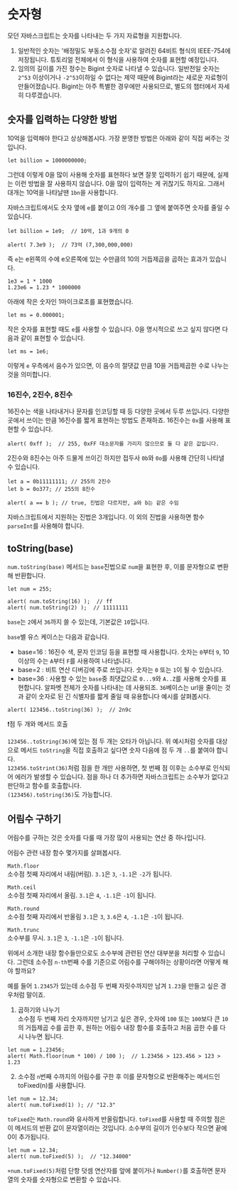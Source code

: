 # 숫자형

모던 자바스크립트는 숫자를 나타내는 두 가지 자료형을 지원합니다.   
1. 일반적인 숫자는 '배정밀도 부동소수점 숫자'로 알려진 64비트 형식의 IEEE-754에 저장됩니다. 튜토리얼 전체에서 이 형식을 사용하여 숫자를 표현할 예정입니다.
2. 임의의 길이를 가진 정수는 Bigint 숫자로 나타낼 수 있습니다. 일반전일 숫자는 `2^53` 이상이거나 `-2^53`이하일 수 없다는 제약 때문에 Bigint라는 새로운 자료형이 만들어졌습니다. Bigint는 아주 특별한 경우에만 사용되므로, 별도의 챕터에서 자세히 다루겠습니다.


## 숫자를 입력하는 다양한 방법
10억을 입력해야 한다고 상상해봅시다. 가장 분명한 방법은 아래와 같이 직접 써주는 것입니다.
```
let billion = 1000000000;
```
그런데 이렇게 0을 많이 사용해 숫자를 표현하다 보면 잘못 입력하기 쉽기 때문에, 실제는 이런 방법을 잘 사용하지 않습니다. 0을 많이 입력하는 게 귀찮기도 하지요. 그래서 대개는 10억을 나타날땐 `1bn`을 사용합니다.   
   
자바스크립트에서도 숫자 옆에 `e`를 붙이고 0의 개수를 그 옆에 붙여주면 숫자를 줄일 수 있습니다.
```
let billion = 1e9;  // 10억, 1과 9개의 0

alert( 7.3e9 );  // 73억 (7,300,000,000)
```
즉 `e`는 e왼쪽의 수에 e오른쪽에 있는 수만큼의 10의 거듭제곱을 곱하는 효과가 있습니다.
```
1e3 = 1 * 1000
1.23e6 = 1.23 * 1000000
```
아래에 작은 숫자인 1마이크로초를 표현했습니다.
```
let ms = 0.000001;
```
작은 숫자를 표현할 때도 `e`를 사용할 수 있습니다. 0을 명시적으로 쓰고 싶지 않다면 다음과 같이 표현할 수 있습니다.
```
let ms = 1e6;
```
이렇게 `e` 우측에서 음수가 있으면, 이 음수의 절댓값 만큼 10을 거듭제곱한 수로 나누는 것을 의미합니다.


### 16진수, 2진수, 8진수
16진수는 색을 나타내거나 문자를 인코딩할 때 등 다양한 곳에서 두루 쓰입니다. 다양한 곳에서 쓰이는 만큼 16진수를 짧게 표현하는 방법도 존재하죠. 16진수는 `0x`를 사용해 표현할 수 있습니다.
```
alert( 0xff );  // 255, 0xFF 대소문자를 가리지 않으므로 둘 다 같은 값입니다.
```
2진수와 8진수는 아주 드물게 쓰이긴 하지만 접두사 `0b`와 `0o`를 사용해 간단히 나타낼 수 있습니다.
```
let a = 0b11111111; // 255의 2진수
let b = 0o377; // 255의 8진수

alert( a == b ); // true, 진법은 다르지만, a와 b는 같은 수임
```
자바스크립트에서 지원하는 진법은 3개입니다. 이 외의 진법을 사용하면 함수 `parseInt`를 사용해야 합니다.


## toString(base)
`num.toString(base)` 메서드는 `base`진법으로 `num`을 표현한 후, 이를 문자형으로 변환해 반환합니다.
```
let num = 255;

alert( num.toString(16) );  // ff
alert( num.toString(2) );  // 11111111
```
`base`는 `2`에서 `36`까지 쓸 수 있는데, 기본값은 `10`입니다.   
   
`base`별 유스 케이스는 다음과 같습니다.
- base=16 : 16진수 색, 문자 인코딩 등을 표현할 때 사용합니다. 숫자는 `0`부터 `9`, 10이상의 수는 `A`부터 `F`를 사용하여 나타냅니다.
- base=2 : 비트 연산 디버깅에 주로 쓰입니다. 숫자는 `0` 또는 `1`이 될 수 있습니다.
- base=36 : 사용할 수 있는 `base`중 최댓값으로 `0...9`와 `A..Z`를 사용해 숫자를 표현합니다. 알파벳 전체가 숫자를 나타내는 데 사용되조. `36`베이스는 url을 줄이는 것과 같이 숫자로 된 긴 식별자를 짧게 줄일 때 유용합니다 예시를 살펴봅시다.
```
alert( 123456..toString(36) );  // 2n9c
```
   
❗점 두 개와 메서드 호출   
   
`123456..toString(36)`에 있는 점 두 개는 오타가 아닙니다. 위 예시처럼 숫자를 대상으로 메서드 `toString`을 직접 호출하고 싶다면 숫자 다음에 점 두 개 `..`를 붙여야 합니다.   
`123456.toStrint(36)`처럼 점을 한 개만 사용하면, 첫 번째 점 이후는 소수부로 인식되어 에러가 발생할 수 있습니다. 점을 하나 더 추가하면 자바스크립트는 소수부가 없다고 판단하고 함수를 호출합니다.   
`(123456).toString(36)`도 가능합니다.


## 어림수 구하기
어림수를 구하는 것은 숫자를 다룰 때 가장 많이 사용되는 연산 중 하나입니다.   
   
어림수 관련 내장 함수 몇가지를 살펴봅시다.   
   
`Math.floor`   
소수점 첫째 자리에서 내림(버림). `3.1`은 `3`, `-1.1`은 `-2`가 됩니다.   
   
`Math.ceil`   
소수점 첫째 자리에서 올림. `3.1`은 `4`, `-1.1`은 `-1`이 됩니다.   
   
`Math.round`   
소수점 첫째 자리에서 반올림 `3.1`은 `3`, `3.6`은 `4`, `-1.1`은 `-1`이 됩니다.   
   
`Math.trunc`   
소수부를 무시. `3.1`은 `3`, `-1.1`은 `-1`이 됩니다.   
   
위에서 소개한 내장 함수들만으로도 소수부에 관련된 연산 대부분을 처리할 수 있습니다. 그런데 소수점 `n-th`번째 수를 기준으로 어림수를 구해야하는 상황이라면 어떻게 해야 할까요?

예를 들어 `1.2345`가 있는데 소수점 두 번째 자릿수까지만 남겨 `1.23`을 만들고 싶은 경우처럼 말이죠.   
   
1. 곱하기와 나누기   
소수점 두 번째 자리 숫자까지만 남기고 싶은 경우, 숫자에 `100` 또는 `100`보다 큰 `10`의 거듭제곱 수를 곱한 후, 원하는 어림수 내장 함수를 호출하고 처음 곱한 수를 다시 나누면 됩니다.   
```
let num = 1.23456;
alert( Math.floor(num * 100) / 100 );  // 1.23456 > 123.456 > 123 > 1.23
```
2. 소수점 `n`번째 수까지의 어림수를 구한 후 이를 문자형으로 반환해주는 메서드인 toFixed(n)를 사용합니다.   
```
let num = 12.34;
alert( num.toFixed(1) ); // "12.3"
```
`toFixed`는 `Math.round`와 유사하게 반올림합니다. `toFixed`를 사용할 때 주의할 점은 이 메서드의 반환 값이 문자열이라는 것입니다. 소수부의 길이가 인수보다 작으면 끝에 0이 추가됩니다.
```
let num = 12.34;
alert( num.toFixed(5) );  // "12.34000"
```
`+num.toFixed(5)`처럼 단항 덧셈 연산자를 앞에 붙이거나 `Number()`를 호출하면 문자열의 숫자를 숫자형으로 변환할 수 있습니다.
